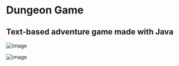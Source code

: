 # Dungeon Game

## Text-based adventure game made with Java

![image](https://user-images.githubusercontent.com/78418280/119317246-7480ea80-bcaa-11eb-8014-1c34e22759fd.png)


![image](https://user-images.githubusercontent.com/78418280/119317341-8febf580-bcaa-11eb-93d2-4134ede978d7.png)

